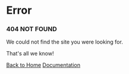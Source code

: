 # Error
### 404 NOT FOUND

We could not find the site you were looking for.

That's all we know!

[Back to Home](https://radius.tk)
[Documentation](https://docs.radius.tk)
